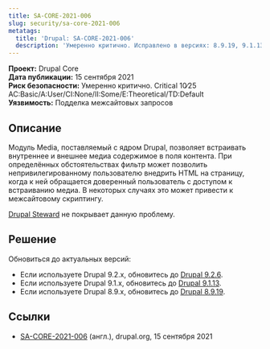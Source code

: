 ```yaml
---
title: SA-CORE-2021-006
slug: security/sa-core-2021-006
metatags:
  title: 'Drupal: SA-CORE-2021-006'
  description: 'Умеренно критично. Исправлено в версиях: 8.9.19, 9.1.13, 9.2.6.'
---
```


**Проект:** Drupal Core\
**Дата публикации:** 15 сентября 2021\
**Риск безопасности:** Умеренно критично. Critical 10∕25 AC:Basic/A:User/CI:None/II:Some/E:Theoretical/TD:Default\
**Уязвимость:** Подделка межсайтовых запросов

## Описание

Модуль Media, поставляемый с ядром Drupal, позволяет встраивать внутреннее и внешнее медиа содержимое в поля контента. При определённых обстоятельствах фильтр может позволить непривилегированному пользователю внедрить HTML на страницу, когда к ней обращается доверенный пользователь с доступом к встраиванию медиа. В некоторых случаях это может привести к межсайтовому скриптингу.

[Drupal Steward](https://www.drupal.org/steward) не покрывает данную проблему.

## Решение

Обновиться до актуальных версий:

- Если используете Drupal 9.2.x, обновитесь до [Drupal 9.2.6](../../../releases/9/9.2.x/9.2.6/index.md).
- Если используете Drupal 9.1.x, обновитесь до [Drupal 9.1.13](../../../releases/9/9.1.x/9.1.13/index.md).
- Если используете Drupal 8.9.x, обновитесь до [Drupal 8.9.19](../../../releases/8/8.9.x/8.9.19/index.md).

## Ссылки

- [SA-CORE-2021-006](https://www.drupal.org/sa-core-2021-006) (англ.), drupal.org, 15 сентября 2021